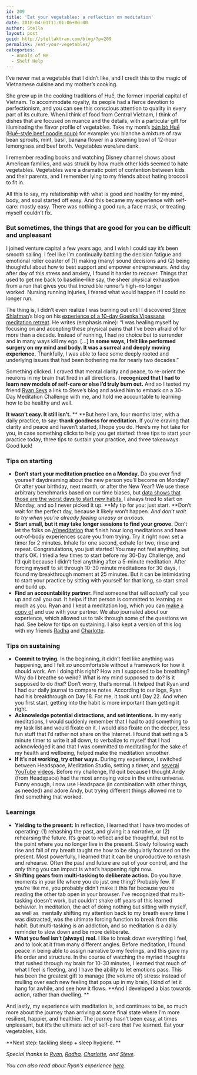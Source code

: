 ```yaml
---
id: 209
title: 'Eat your vegetables: a reflection on meditation'
date: 2018-04-01T11:01:06+00:00
author: Stella
layout: post
guid: http://stellaktran.com/blog/?p=209
permalink: /eat-your-vegetables/
categories:
  - Annals of Me
  - Shelf Help
---
```

I’ve never met a vegetable that I didn’t like, and I credit this to the magic of Vietnamese cuisine and my mother’s cooking.

She grew up in the cooking traditions of Huế, the former imperial capital of Vietnam. To accommodate royalty, its people had a fierce devotion to perfectionism, and you can see this conscious attention to quality in every part of its culture. When I think of food from Central Vietnam, I think of dishes that are focused on nuance and the details, with a particular gift for illuminating the flavor profile of vegetables. Take my mom&#8217;s [bún bò Huế (Huế-style beef noodle soup)](https://en.wikipedia.org/wiki/B%C3%BAn_b%C3%B2_Hu%E1%BA%BF) for example: you blanche a mixture of raw bean sprouts, mint, basil, banana flower in a steaming bowl of 12-hour lemongrass and beef broth. Vegetables were/are dank.

I remember reading books and watching Disney channel shows about American families, and was struck by how much other kids seemed to hate vegetables. Vegetables were a dramatic point of contention between kids and their parents, and I remember lying to my friends about hating broccoli to fit in.

All this to say, my relationship with what is good and healthy for my mind, body, and soul started off easy. And this became my experience with self-care: mostly easy. There was nothing a good run, a face mask, or treating myself couldn’t fix.

### But sometimes, the things that are good for you can be difficult and unpleasant

I joined venture capital a few years ago, and I wish I could say it&#8217;s been smooth sailing. I feel like I&#8217;m continually battling the decision fatigue and emotional roller coaster of (1) making (many) sound decisions and (2) being thoughtful about how to best support and empower entrepreneurs. And day after day of this stress and anxiety, I found it harder to recover. Things that used to get me back to baseline–like say, the sheer physical exhaustion from a run that gives you that incredible runner&#8217;s high–no longer worked. Nursing running injuries, I feared what would happen if I could no longer run.

<!--more-->

The thing is, I didn’t even realize I was burning out until I discovered <a href="https://twitter.com/schlaf" target="_blank" rel="noopener">Steve Shlafman</a>’s blog on his <a href="https://schlaf.me/2017/09/25/10-days-of-silence-for-a-lifetime-of-wisdom/" target="_blank" rel="noopener">experience of a 10-day Goenka Vipassana meditation retreat</a>. He writes (emphasis mine): “I was healing myself by focusing on and accepting these physical pains that I’ve been afraid of for more than a decade. Instead of running, I had no choice but to surrender and in many ways kill my ego. […] **In some ways, I felt like performed surgery on my mind and body. It was a surreal and deeply moving experience.** Thankfully, I was able to face some deeply rooted and underlying issues that had been bothering me for nearly two decades.”

Something clicked. I craved that mental clarity and peace, to re-orient the neurons in my brain that fired in all directions. **I recognized that I had to learn new models of self-care or else I&#8217;d truly burn out.** And so I texted my friend <a href="https://ryanseys.com" target="_blank" rel="noopener">Ryan Seys</a> a link to Steve’s blog and asked him to embark on a 30-Day Meditation Challenge with me, and hold me accountable to learning how to be healthy and well.

**It wasn’t easy. It still isn’t.** ** **But here I am, four months later, with a daily practice, to say: **thank goodness for meditation.** If you’re craving that clarity and peace and haven&#8217;t started, I hope you do. Here’s my hot take for you, in case something clicks to help you get started: three tips to start your practice today, three tips to sustain your practice, and three takeaways. Good luck!

### Tips on starting

  * **Don’t start your meditation practice on a Monday.** Do you ever find yourself daydreaming about the new person you’ll become on Monday? Or after your birthday, next month, or after the New Year? We use these arbitrary benchmarks based on our time biases, but [data shows that those are the worst days to start new habits.](https://www.fastcompany.com/3048414/why-thursday-is-the-best-day-to-start-a-new-habit) I always tried to start on Monday, and so I never picked it up. **My tip for you: just start. **Don’t wait for the perfect day, because it likely won’t happen. _And don’t wait to try when you’re already feeling uneasy or anxious._
  * **Start small, but it may take longer sessions to find your groove.** Don’t let the folks on [/r/meditation](https://www.reddit.com/r/meditation) that finish hour long meditations and have out-of-body experiences scare you from trying. Try it right now: set a timer for 2 minutes. Inhale for one second, exhale for two, rinse and repeat. Congratulations, you just started! You may not feel anything, but that’s OK. I tried a few times to start before my 30-Day Challenge, and I’d quit because I didn&#8217;t feel anything after a 5-minute meditation. After forcing myself to sit through 10-30 minute meditations for 30 days, I found my breakthrough moment at 25 minutes. But it can be intimidating to start your practice by sitting with yourself for that long, so start small and build up.
  * **Find an accountability partner.** Find someone that will _actually_ call you up and call you out. It helps if that person is committed to learning as much as you. Ryan and I kept a meditation log, which you can <a href="https://docs.google.com/spreadsheets/d/1o5I_1SWdLr6wiFivMthrvGlukpiw6C_cun_YB3DptkQ/edit?usp=sharing" target="_blank" rel="noopener">make a copy of</a> and use with your partner. We also journaled about our experience, which allowed us to talk through some of the questions we had. See below for tips on sustaining. I also kept a version of this log with my friends <a href="https://twitter.com/radha_mistry" target="_blank" rel="noopener">Radha</a> and <a href="https://charlotte-parker.squarespace.com/" target="_blank" rel="noopener">Charlotte</a>.

### Tips on sustaining

  * **Commit to trying.** In the beginning, it didn’t feel like anything was happening, and I felt _so_ uncomfortable without a framework for how it should work. Am I doing this right? How am I supposed to be breathing? Why do I breathe so weird? What is my mind supposed to do? Is it supposed to do _that_? Don’t worry, that’s normal. It helped that Ryan and I had our daily journal to compare notes. According to our logs, Ryan had his breakthrough on Day 18. For me, it took until Day 22. And when you first start, getting into the habit is more important than getting it right.
  * **Acknowledge potential distractions, and set intentions.** In my early meditations, I would suddenly remember that I had to add something to my task list and would fixate on it. I would also fixate on the deeper, less fun stuff that I&#8217;d rather not share on the Internet. I found that setting a 5 minute timer to write it all down, to verbalize to myself that I had acknowledged it and that I was committed to meditating for the sake of my health and wellbeing, helped make the meditation smoother.
  * **If it’s not working, try other ways.** During my experience, I switched between Headspace, Meditation Studio, setting a timer, and [several](https://www.youtube.com/watch?v=hvOgpzRJxJg) [YouTube](https://www.youtube.com/watch?v=VTXIG3ZQgVk) [videos](https://www.youtube.com/watch?v=ERlU8ZS7KfU&t=151s). Before my challenge, I&#8217;d quit because I thought Andy (from Headspace) had the most annoying voice in the entire universe. Funny enough, I now use Headspace (in combination with other things, as needed) and adore Andy, but trying different things allowed me to find something that worked.

### Learnings

  * **Yielding to the present:** In reflection, I learned that I have two modes of operating: (1) rehashing the past, and giving it a narrative, or (2) rehearsing the future. It’s great to reflect and be thoughtful, but not to the point where you no longer live in the present. Slowly following each rise and fall of my breath taught me how to be singularly focused on the present. Most powerfully, I learned that it can be unproductive to rehash and rehearse. Often the past and future are out of your control, and the only thing you can impact is what’s happening right now.
  * **Shifting gears from multi-tasking to deliberate action.** Do you have moments in your life where you do just one thing? Probably few. If you’re like me, you probably didn’t make it this far because you’re reading the other tab open in your browser. I’ve recognized that multi-tasking doesn’t work, but couldn’t shake off years of this learned behavior. In meditation, the act of doing nothing but sitting with myself, as well as  mentally shifting my attention back to my breath every time I was distracted, was the ultimate forcing function to break from this habit. But multi-tasking is an addiction, and so meditation is a daily reminder to slow down and be more deliberate.
  * **What you feel isn’t (always) real.** I like to break down everything I feel, and to look at it from many different angles. Before meditation, I found peace in being able to assign narrative to my feelings, and this gave my life order and structure. In the course of watching the myriad thoughts that rushed through my brain for 10-30 minutes, I learned that much of what I feel is fleeting, and I have the ability to let emotions pass. This has been the greatest gift to manage (the volume of) stress: instead of mulling over each new feeling that pops up in my brain, I kind of let it hang for awhile, and see how it flows. **And I developed a bias towards action, rather than dwelling. **

And lastly, my experience with meditation is, and continues to be, so much more about the journey than arriving at some final state where I’m more resilient, happier, and healthier. The journey hasn’t been easy, at times unpleasant, but it’s the ultimate act of self-care that I’ve learned. Eat your vegetables, kids.

**Next step: tackling sleep + sleep hygiene. **

_Special thanks to <a href="https://ryanseys.com/" target="_blank" rel="noopener">Ryan</a>, <a href="https://twitter.com/radha_mistry" target="_blank" rel="noopener">Radha</a>, <a href="https://charlotte-parker.squarespace.com/" target="_blank" rel="noopener">Charlotte</a>, and <a href="https://twitter.com/schlaf" target="_blank" rel="noopener">Steve</a>._ 

_You can also read about Ryan&#8217;s experience <a href="https://ryanseys.com/post/breathing" target="_blank" rel="noopener">here</a>._